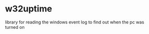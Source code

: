 w32uptime
=========

library for reading the windows event log to find out when the pc was turned on